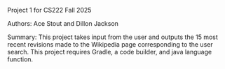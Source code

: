 Project 1 for CS222 Fall 2025

Authors: Ace Stout and Dillon Jackson

Summary: This project takes input from the user and 
outputs the 15 most recent revisions made to the Wikipedia
page corresponding to the user search. This project requires Gradle,
a code builder, and java language function. 